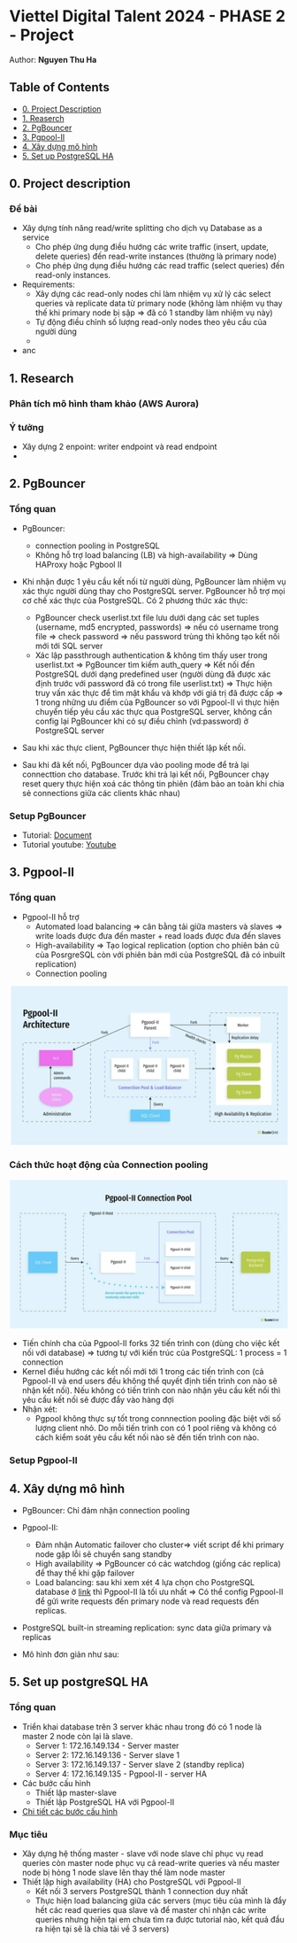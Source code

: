 # Viettel Digital Talent 2024 - PHASE 2 - Project
Author: **Nguyen Thu Ha**

## Table of Contents 
- [0. Project Description](#0-project-description)
- [1. Reaserch](#1-research)
- [2. PgBouncer](#2-pgbouncer)
- [3. Pgpool-II](#3-pgpool-ii)
- [4. Xây dựng mô hình](#4-xây-dựng-mô-hình-đảm-bảo-load-balancing--connection-pooling-kết-hợp-pgbouncer-và-pgpool-ii)
- [5. Set up PostgreSQL HA](#5-set-up-postgresql-ha)

## 0. Project description

### Đề bài
- Xây dựng tính năng read/write splitting cho dịch vụ Database as a service
    - Cho phép ứng dụng điều hướng các write traffic (insert, update, delete queries) đến read-write instances (thường là primary node)
    - Cho phép ứng dụng điều hướng các read traffic (select queries) đến read-only instances. 
- Requirements: 
    - Xây dựng các read-only nodes chỉ làm nhiệm vụ xử lý các select queries và replicate data từ primary node (không làm nhiệm vụ thay thế khi primary node bị sập => đã có 1 standby làm nhiệm vụ này)
    - Tự động điều chỉnh số lượng read-only nodes theo yêu cầu của người dùng
    - 
- anc


## 1. Research

### Phân tích mô hình tham khảo (AWS Aurora)

### Ý tưởng
- Xây dựng 2 enpoint: writer endpoint và read endpoint
- 

## 2. PgBouncer

### Tổng quan
- PgBouncer:
    - connection pooling in PostgreSQL
    - Không hỗ trợ load balancing (LB) và high-availability => Dùng HAProxy hoặc Pgbool II

- Khi nhận được 1 yêu cầu kết nối từ người dùng, PgBouncer làm nhiệm vụ xác thực người dùng thay cho PostgreSQL server. PgBouncer hỗ trợ mọi cơ chế xác thực của PostgreSQL. Có 2 phương thức xác thực:
    - PgBouncer check userlist.txt file lưu dưới dạng các set tuples (username, md5 encrypted, passwords) => nếu có username trong file => check password => nếu password trùng thì không tạo kết nối mới tới SQL server
    - Xác lập passthrough authentication & không tìm thấy user trong userlist.txt => PgBouncer tìm kiếm auth_query => Kết nối đến PostgreSQL dưới dạng predefined user (người dùng đã được xác định trước với password đã có trong file userlist.txt) => Thực hiện truy vấn xác thực để tìm mật khẩu và khớp với giá trị đã được cấp
    => 1 trong những ưu điểm của PgBouncer so với Pgpool-II vì thực hiện chuyển tiếp yêu cầu xác thực qua PostgreSQL server, không cần config lại PgBouncer khi có sự điều chỉnh (vd:password) ở PostgreSQL server

- Sau khi xác thực client, PgBouncer thực hiện thiết lập kết nối.

- Sau khi đã kết nối, PgBouncer dựa vào pooling mode để trả lại connecttion cho database. Trước khi trả lại kết nối, PgBouncer chạy reset query thực hiện xoá các thông tin phiên (đảm bảo an toàn khi chia sẻ connections giữa các clients khác nhau) 

### Setup PgBouncer 
- Tutorial: [Document](https://www.linkedin.com/pulse/efficient-postgresql-management-complete-guide-installing-configuring-rxkzc/)
- Tutorial youtube: [Youtube](https://www.youtube.com/watch?v=ddKm7a7xOpk&t=196s&pp=ygUoc2V0IHVwIGFuZCBjb25maWd1cmUgcGdib3VuY2VyIG9uIHVidW50dQ%3D%3D)

## 3. Pgpool-II

### Tổng quan
- Pgpool-II hỗ trợ 
    - Automated load balancing => cân bằng tải giữa masters và slaves => write loads được đưa đến master + read loads được đưa đến slaves
    - High-availability => Tạo logical replication (option cho phiên bản cũ của PosrgreSQL còn với phiên bản mới của PostgreSQL đã có inbuilt replication)
    - Connection pooling

![img](./assets/Pgpool_architecture.png)

### Cách thức hoạt động của Connection pooling

 ![img](./assets/Pgpool_connection_pooling.png)
- Tiến chính cha của Pgpool-II forks 32 tiến trình con (dùng cho việc kết nối với database) => tương tự với kiến trúc của PostgreSQL: 1 process = 1 connection
- Kernel điều hướng các kết nối mới tới 1 trong các tiến trình con (cả Pgpool-II và end users đều không thể quyết định tiến trình con nào sẽ nhận kết nối). Nếu không có tiến trình con nào nhận yêu cầu kết nối thì yêu cầu kết nối sẽ được đẩy vào hàng đợi
- Nhận xét:
    - Pgpool không thực sự tốt trong connnection pooling đặc biệt với số lượng client nhỏ. Do mỗi tiến trình con có 1 pool riêng và không có cách kiểm soát yêu cầu kết nối nào sẽ đến tiến trình con nào.


### Setup Pgpool-II

## 4. Xây dựng mô hình
- PgBouncer: Chỉ đảm nhận connection pooling

- Pgpool-II:
    - Đảm nhận Automatic failover cho cluster=> viết script để khi primary node gặp lỗi sẽ chuyển sang standby 
    - High availability => PgBouncer có các watchdog (giống các replica) để thay thế khi gặp failover
    - Load balancing: sau khi xem xét 4 lựa chọn cho PostgreSQL database ở [link](https://www.heatware.net/postgresql/postgresql-load-balancing-options-ha/) thì Pgpool-II là tối ưu nhất => Có thể config Pgpool-II để gửi write requests đến primary node và read requests đến replicas.

- PostgreSQL built-in streaming replication: sync data giữa primary và replicas
- Mô hình đơn giản như sau:


## 5. Set up postgreSQL HA

### Tổng quan
- Triển khai database trên 3 server khác nhau trong đó có 1 node là master 2 node còn lại là slave. 
    - Server 1: 172.16.149.134 - Server master
    - Server 2: 172.16.149.136 - Server slave 1
    - Server 3: 172.16.149.137 - Server slave 2 (standby replica)
    - Server 4: 172.16.149.135 - Pgpool-II - server HA
- Các bước cấu hình
    - Thiết lập master-slave
    - Thiết lập PostgreSQL HA với Pgpool-II
- [Chi tiết các bước cấu hình](https://github.com/nguyenha-meiii/vdt2024_phase2/tree/main/PostgresSQL%20HA)

### Mục tiêu
- Xây dựng hệ thống master - slave với node slave chỉ phục vụ read queries còn master node phục vụ cả read-write queries và nếu master node bị hỏng 1 node slave lên thay thế làm node master
- Thiết lập high availability (HA) cho PostgreSQL với Pgpool-II
    - Kết nối 3 servers PostgreSQL thành 1 connection duy nhất
    - Thực hiện load balancing giữa các servers (mục tiêu của mình là đẩy hết các read queries qua slave và để master chỉ nhận các write queries nhưng hiện tại em chưa tìm ra được tutorial nào, kết quả đầu ra hiện tại sẽ là chia tải về 3 servers)
